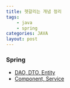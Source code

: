 ```yaml
---
title: 헷갈리는 개념 정리
tags: 
    - java
    - spring
categories: JAVA
layout: post
---
```


### Spring
- [DAO, DTO, Entity](https://gmlwjd9405.github.io/2018/12/25/difference-dao-dto-entity.html)
- [Component, Service](https://namocom.tistory.com/421)


